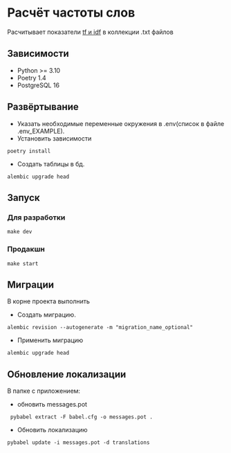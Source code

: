 # Расчёт частоты слов
Расчитывает показатели [tf и idf](https://ru.wikipedia.org/wiki/TF-IDF) в коллекции .txt файлов

## Зависимости
* Python >= 3.10
* Poetry 1.4
* PostgreSQL 16

## Развёртывание
* Указать необходимые переменные окружения в .env(список в файле .env_EXAMPLE).
* Установить зависимости
```commandline
poetry install
```
* Создать таблицы в бд.
```commandline
alembic upgrade head
```

## Запуск
### Для разработки
```commandline
make dev
```
### Продакшн
```commandline
make start
```

## Миграции
В корне проекта выполнить
* Создать миграцию.
```commandline
alembic revision --autogenerate -m "migration_name_optional"
```
* Применить миграцию
```commandline
alembic upgrade head
```

## Обновление локализации
 В папке с приложением:
 * обновить messages.pot
```commandline
 pybabel extract -F babel.cfg -o messages.pot .
```
* Обновить локализацию
```commandline
pybabel update -i messages.pot -d translations
```